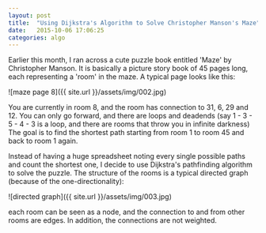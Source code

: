 ```yaml
---
layout: post
title:  "Using Dijkstra's Algorithm to Solve Christopher Manson's Maze"
date:   2015-10-06 17:06:25
categories: algo
---
```


Earlier this month, I ran across a cute puzzle book entitled 'Maze' by Christopher Manson. It is basically a picture story book of 45 pages long, each representing a 'room' in the maze. 
A typical page looks like this:

![maze page 8]({{ site.url }}/assets/img/002.jpg)

You are currently in room 8, and the room has connection to 31, 6, 29 and 12. You can only go forward, and there are loops and deadends (say 1 - 3 - 5 - 4 - 3 is a  loop, and there are rooms that throw you in infinite darkness) The goal is to find the shortest path starting from room 1 to room 45 and back to room 1 again. 

Instead of having a huge spreadsheet noting every single possible paths and count the shortest one, I decide to use Dijkstra's pathfinding algorithm to solve the puzzle. The structure of the rooms is a typical directed graph (because of the one-directionality): 

![directed graph]({{ site.url }}/assets/img/003.jpg)

each room can be seen as a node, and the connection to and from other rooms are edges. In addition, the connections are not weighted. 


